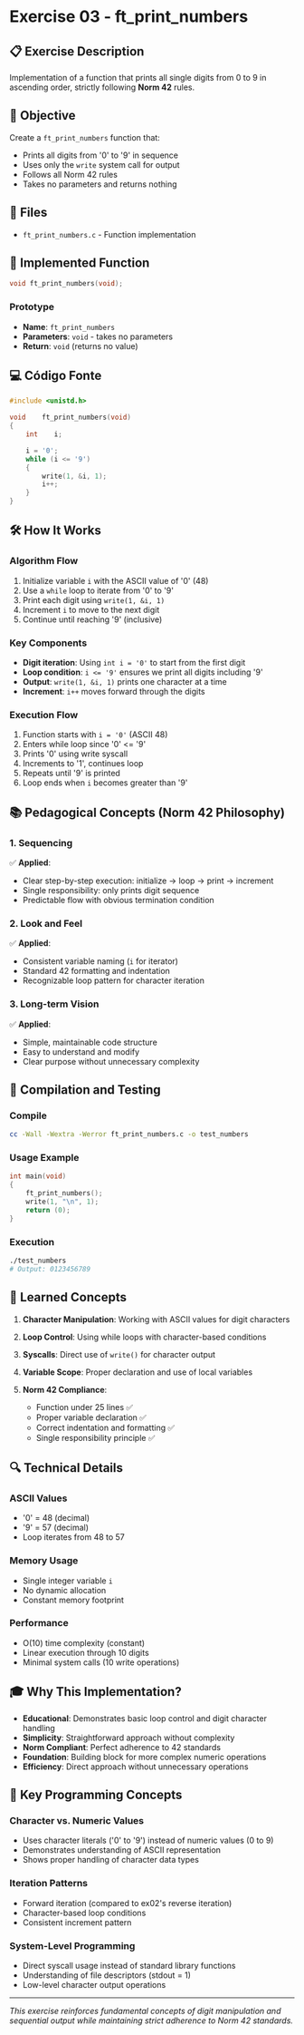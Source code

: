 # Exercise 03 - ft_print_numbers

## 📋 Exercise Description

Implementation of a function that prints all single digits from 0 to 9 in ascending order, strictly following **Norm 42** rules.

## 🎯 Objective

Create a `ft_print_numbers` function that:

- Prints all digits from '0' to '9' in sequence
- Uses only the `write` system call for output
- Follows all Norm 42 rules
- Takes no parameters and returns nothing

## 📁 Files

- `ft_print_numbers.c` - Function implementation

## 🔧 Implemented Function

```c
void ft_print_numbers(void);
```

### Prototype

- **Name**: `ft_print_numbers`
- **Parameters**: `void` - takes no parameters
- **Return**: `void` (returns no value)

## 💻 Código Fonte

```c
#include <unistd.h>

void    ft_print_numbers(void)
{
    int    i;

    i = '0';
    while (i <= '9')
    {
        write(1, &i, 1);
        i++;
    }
}
```

## 🛠️ How It Works

### **Algorithm Flow**

1. Initialize variable `i` with the ASCII value of '0' (48)
2. Use a `while` loop to iterate from '0' to '9'
3. Print each digit using `write(1, &i, 1)`
4. Increment `i` to move to the next digit
5. Continue until reaching '9' (inclusive)

### **Key Components**

- **Digit iteration**: Using `int i = '0'` to start from the first digit
- **Loop condition**: `i <= '9'` ensures we print all digits including '9'
- **Output**: `write(1, &i, 1)` prints one character at a time
- **Increment**: `i++` moves forward through the digits

### **Execution Flow**

1. Function starts with `i = '0'` (ASCII 48)
2. Enters while loop since '0' <= '9'
3. Prints '0' using write syscall
4. Increments to '1', continues loop
5. Repeats until '9' is printed
6. Loop ends when `i` becomes greater than '9'

## 📚 Pedagogical Concepts (Norm 42 Philosophy)

### **1. Sequencing**

✅ **Applied**:

- Clear step-by-step execution: initialize → loop → print → increment
- Single responsibility: only prints digit sequence
- Predictable flow with obvious termination condition

### **2. Look and Feel**

✅ **Applied**:

- Consistent variable naming (`i` for iterator)
- Standard 42 formatting and indentation
- Recognizable loop pattern for character iteration

### **3. Long-term Vision**

✅ **Applied**:

- Simple, maintainable code structure
- Easy to understand and modify
- Clear purpose without unnecessary complexity

## 🚀 Compilation and Testing

### **Compile**

```bash
cc -Wall -Wextra -Werror ft_print_numbers.c -o test_numbers
```

### **Usage Example**

```c
int main(void)
{
    ft_print_numbers();
    write(1, "\n", 1);
    return (0);
}
```

### **Execution**

```bash
./test_numbers
# Output: 0123456789
```

## 📖 Learned Concepts

1. **Character Manipulation**: Working with ASCII values for digit characters
2. **Loop Control**: Using while loops with character-based conditions
3. **Syscalls**: Direct use of `write()` for character output
4. **Variable Scope**: Proper declaration and use of local variables
5. **Norm 42 Compliance**:

   - Function under 25 lines ✅
   - Proper variable declaration ✅
   - Correct indentation and formatting ✅
   - Single responsibility principle ✅

## 🔍 Technical Details

### **ASCII Values**

- '0' = 48 (decimal)
- '9' = 57 (decimal)
- Loop iterates from 48 to 57

### **Memory Usage**

- Single integer variable `i`
- No dynamic allocation
- Constant memory footprint

### **Performance**

- O(10) time complexity (constant)
- Linear execution through 10 digits
- Minimal system calls (10 write operations)

## 🎓 Why This Implementation?

- **Educational**: Demonstrates basic loop control and digit character handling
- **Simplicity**: Straightforward approach without complexity
- **Norm Compliant**: Perfect adherence to 42 standards
- **Foundation**: Building block for more complex numeric operations
- **Efficiency**: Direct approach without unnecessary operations

## 🧠 Key Programming Concepts

### **Character vs. Numeric Values**

- Uses character literals ('0' to '9') instead of numeric values (0 to 9)
- Demonstrates understanding of ASCII representation
- Shows proper handling of character data types

### **Iteration Patterns**

- Forward iteration (compared to ex02's reverse iteration)
- Character-based loop conditions
- Consistent increment pattern

### **System-Level Programming**

- Direct syscall usage instead of standard library functions
- Understanding of file descriptors (stdout = 1)
- Low-level character output operations

---

*This exercise reinforces fundamental concepts of digit manipulation and sequential output while maintaining strict adherence to Norm 42 standards.*
